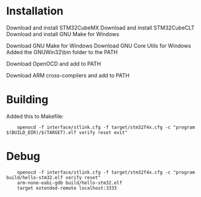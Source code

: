 Installation
============

Download and install STM32CubeMX
Download and install STM32CubeCLT
Download and install GNU Make for Windows

Download GNU Make for Windows
Download GNU Core Utils for Windows
Added the GNUWin32\bin folder to the PATH

Download OpenOCD and add to PATH

Download ARM cross-compilers and add to PATH 

Building
========

Added this to Makefile:
        
        openocd -f interface/stlink.cfg -f target/stm32f4x.cfg -c "program $(BUILD_DIR)/$(TARGET).elf verify reset exit"

Debug
=====
        openocd -f interface/stlink.cfg -f target/stm32f4x.cfg -c "program build/hello-stm32.elf verify reset"
        arm-none-eabi-gdb build/hello-stm32.elf
        target extended-remote localhost:3333
        


